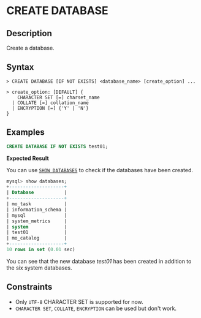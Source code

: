 # **CREATE DATABASE**

## **Description**

Create a database.

## **Syntax**

```
> CREATE DATABASE [IF NOT EXISTS] <database_name> [create_option] ...

> create_option: [DEFAULT] {
	CHARACTER SET [=] charset_name
  | COLLATE [=] collation_name
  | ENCRYPTION [=] {'Y' | 'N'}
}
```

## **Examples**

```sql
CREATE DATABASE IF NOT EXISTS test01;
```

**Expected Result**

You can use [`SHOW DATABASES`](../Database-Administration-Statements/SHOW-Statements/show-databases.md) to check if the databases have been created.

```sql
mysql> show databases;
+--------------------+
| Database           |
+--------------------+
| mo_task            |
| information_schema |
| mysql              |
| system_metrics     |
| system             |
| test01             |
| mo_catalog         |
+--------------------+
10 rows in set (0.01 sec)
```

You can see that the new database *test01* has been created in addition to the six system databases.

## **Constraints**

- Only `UTF-8` CHARACTER SET is supported for now.
- `CHARACTER SET`, `COLLATE`, `ENCRYPTION` can be used but don't work.
